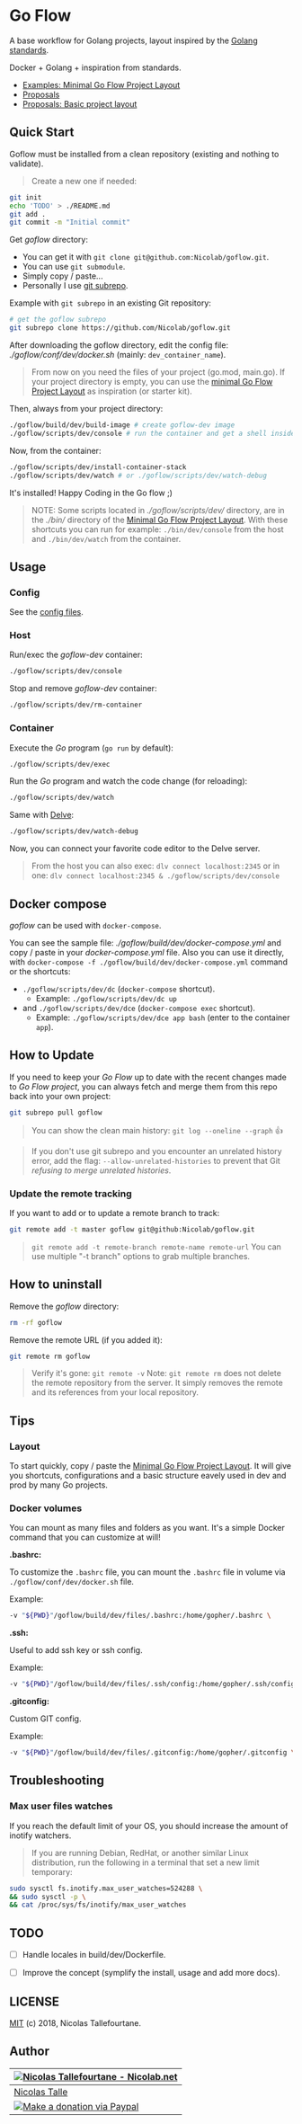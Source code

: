 # Go Flow

A base workflow for Golang projects, layout inspired by the [Golang standards](https://github.com/golang-standards/project-layout).

Docker + Golang + inspiration from standards.

* [Examples: Minimal Go Flow Project Layout](examples/minimal-goflow-project-layout)
* [Proposals](docs/dev/proposals)
* [Proposals: Basic project layout](docs/dev/proposals/basic-project-layout.md)


## Quick Start

Goflow must be installed from a clean repository (existing and nothing to validate).

> Create a new one if needed:

```sh
git init
echo 'TODO' > ./README.md
git add .
git commit -m "Initial commit"
```

Get _goflow_ directory:

* You can get it with `git clone git@github.com:Nicolab/goflow.git`.
* You can use `git submodule`.
* Simply copy / paste...
* Personally I use [git subrepo](https://github.com/ingydotnet/git-subrepo).

Example with `git subrepo` in an existing Git repository:

```sh
# get the goflow subrepo
git subrepo clone https://github.com/Nicolab/goflow.git
```

After downloading the goflow directory, edit the config file: _./goflow/conf/dev/docker.sh_ (mainly: `dev_container_name`).

> From now on you need the files of your project (go.mod, main.go).
> If your project directory is empty, you can use the [minimal Go Flow Project Layout](examples/minimal-goflow-project-layout) as inspiration (or starter kit).

Then, always from your project directory:

```sh
./goflow/build/dev/build-image # create goflow-dev image
./goflow/scripts/dev/console # run the container and get a shell inside
```

Now, from the container:

```sh
./goflow/scripts/dev/install-container-stack
./goflow/scripts/dev/watch # or ./goflow/scripts/dev/watch-debug
```

It's installed!
Happy Coding in the Go flow ;)

> NOTE: Some scripts located in _./goflow/scripts/dev/_  directory, are in the _./bin/_ directory of the [Minimal Go Flow Project Layout](examples/minimal-goflow-project-layout).
> With these shortcuts you can run for example: `./bin/dev/console` from the host and `./bin/dev/watch` from the container.


## Usage

### Config

See the [config files](goflow/conf/dev).

### Host

Run/exec the _goflow-dev_ container:

```sh
./goflow/scripts/dev/console
```

Stop and remove _goflow-dev_ container:

```sh
./goflow/scripts/dev/rm-container
```

### Container

Execute the _Go_ program (`go run` by default):

```sh
./goflow/scripts/dev/exec
```

Run the _Go_ program and watch the code change (for reloading):

```sh
./goflow/scripts/dev/watch
```

Same with [Delve](https://github.com/go-delve/delve):

```sh
./goflow/scripts/dev/watch-debug
```

Now, you can connect your favorite code editor to the Delve server.

> From the host you can also exec: `dlv connect localhost:2345`
> or in one: `dlv connect localhost:2345 & ./goflow/scripts/dev/console`


## Docker compose

_goflow_ can be used with `docker-compose`.

You can see the sample file: _./goflow/build/dev/docker-compose.yml_ and copy / paste in your _docker-compose.yml_ file.
Also you can use it directly, with `docker-compose -f ./goflow/build/dev/docker-compose.yml` command or the shortcuts:

* `./goflow/scripts/dev/dc` (`docker-compose` shortcut).
  * Example: `./goflow/scripts/dev/dc up`
* and `./goflow/scripts/dev/dce` (`docker-compose exec` shortcut).
  * Example: `./goflow/scripts/dev/dce app bash` (enter to the container `app`).


## How to Update

If you need to keep your _Go Flow_ up to date with the recent changes made to _Go Flow project_,
you can always fetch and merge them from this repo back into your own project:

```sh
git subrepo pull goflow
```

> You can show the clean main history: `git log --oneline --graph` 👍

> If you don't use git subrepo and you encounter an unrelated history error,
> add the flag: `--allow-unrelated-histories` to prevent that Git _refusing to merge unrelated histories_.

### Update the remote tracking

If you want to add or to update a remote branch to track:

```sh
git remote add -t master goflow git@github:Nicolab/goflow.git
```

> ```git remote add -t remote-branch remote-name remote-url```
You can use multiple "-t branch" options to grab multiple branches.


## How to uninstall

Remove the _goflow_ directory:

```sh
rm -rf goflow
```

Remove the remote URL (if you added it):

```sh
git remote rm goflow
```

> Verify it's gone: `git remote -v`
> Note: `git remote rm` does not delete the remote repository from the server. It simply removes the remote and its references from your local repository.


## Tips

### Layout

To start quickly, copy / paste the [Minimal Go Flow Project Layout](examples/minimal-goflow-project-layout).
It will give you shortcuts, configurations and a basic structure eavely used in dev and prod by many Go projects.


### Docker volumes

You can mount as many files and folders as you want. It's a simple Docker command that you can customize at will!

__.bashrc:__

To customize the `.bashrc` file, you can mount the `.bashrc` file in volume via `./goflow/conf/dev/docker.sh` file.

Example:

```sh
-v "${PWD}"/goflow/build/dev/files/.bashrc:/home/gopher/.bashrc \
```

__.ssh:__

Useful to add ssh key or ssh config.

Example:

```sh
-v "${PWD}"/goflow/build/dev/files/.ssh/config:/home/gopher/.ssh/config \
```

__.gitconfig:__

Custom GIT config.

Example:

```sh
-v "${PWD}"/goflow/build/dev/files/.gitconfig:/home/gopher/.gitconfig \
```


## Troubleshooting

### Max user files watches

If you reach the default limit of your OS, you should increase the amount of inotify watchers.

> If you are running Debian, RedHat, or another similar Linux distribution, run the following in a terminal that set a new limit temporary:

```sh
sudo sysctl fs.inotify.max_user_watches=524288 \
&& sudo sysctl -p \
&& cat /proc/sys/fs/inotify/max_user_watches
```


## TODO

* [ ] Handle locales in build/dev/Dockerfile.
* [ ] Improve the concept (symplify the install, usage and add more docs).


## LICENSE

[MIT](https://github.com/Nicolab/goflow/blob/master/LICENSE) (c) 2018, Nicolas Tallefourtane.


## Author

| [![Nicolas Tallefourtane - Nicolab.net](https://www.gravatar.com/avatar/d7dd0f4769f3aa48a3ecb308f0b457fc?s=64)](https://nicolab.net) |
|---|
| [Nicolas Talle](https://nicolab.net) |
| [![Make a donation via Paypal](https://www.paypalobjects.com/en_US/i/btn/btn_donate_SM.gif)](https://www.paypal.com/cgi-bin/webscr?cmd=_s-xclick&hosted_button_id=PGRH4ZXP36GUC) |

